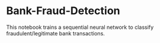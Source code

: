 # Bank-Fraud-Detection
This notebook trains a sequential neural network to classify fraudulent/legitimate bank transactions. 
